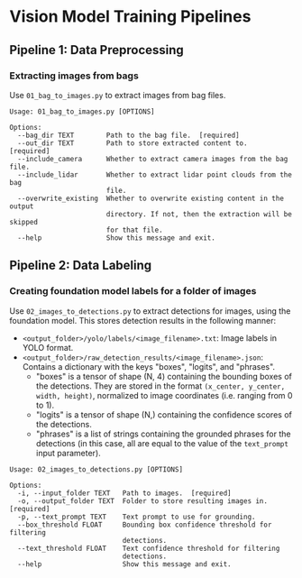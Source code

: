 # Vision Model Training Pipelines

## Pipeline 1: Data Preprocessing

### Extracting images from bags

Use `01_bag_to_images.py` to extract images from bag files.
```
Usage: 01_bag_to_images.py [OPTIONS]

Options:
  --bag_dir TEXT        Path to the bag file.  [required]
  --out_dir TEXT        Path to store extracted content to.  [required]
  --include_camera      Whether to extract camera images from the bag file.
  --include_lidar       Whether to extract lidar point clouds from the bag
                        file.
  --overwrite_existing  Whether to overwrite existing content in the output
                        directory. If not, then the extraction will be skipped
                        for that file.
  --help                Show this message and exit.
```

## Pipeline 2: Data Labeling

### Creating foundation model labels for a folder of images

Use `02_images_to_detections.py` to extract detections for images, using the foundation model. This stores detection results in the following manner:
- `<output_folder>/yolo/labels/<image_filename>.txt`: Image labels in YOLO format.
- `<output_folder>/raw_detection_results/<image_filename>.json`: Contains a dictionary with the keys "boxes", "logits", and "phrases". 
  - "boxes" is a tensor of shape (N, 4) containing the bounding boxes of the detections. They are stored in the format `(x_center, y_center, width, height)`, normalized to image coordinates (i.e. ranging from $0$ to $1$).
  - "logits" is a tensor of shape (N,) containing the confidence scores of the detections.
  - "phrases" is a list of strings containing the grounded phrases for the detections (in this case, all are equal to the value of the `text_prompt` input parameter).
```
Usage: 02_images_to_detections.py [OPTIONS]

Options:
  -i, --input_folder TEXT   Path to images.  [required]
  -o, --output_folder TEXT  Folder to store resulting images in.  [required]
  -p, --text_prompt TEXT    Text prompt to use for grounding.
  --box_threshold FLOAT     Bounding box confidence threshold for filtering
                            detections.
  --text_threshold FLOAT    Text confidence threshold for filtering
                            detections.
  --help                    Show this message and exit.
```
